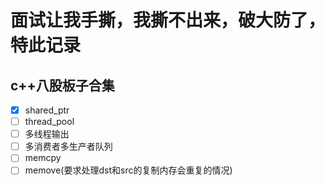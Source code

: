 # 面试让我手撕，我撕不出来，破大防了，特此记录

## c++八股板子合集
- [x] shared_ptr
- [ ] thread_pool
- [ ] 多线程输出
- [ ] 多消费者多生产者队列
- [ ] memcpy
- [ ] memove(要求处理dst和src的复制内存会重复的情况)

